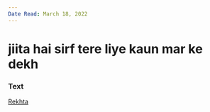 ```yaml
---
Date Read: March 18, 2022
---
```


# jiita hai sirf tere liye kaun mar ke dekh

### Text
[Rekhta](https://www.rekhta.org/ghazals/jiitaa-hai-sirf-tere-liye-kaun-mar-ke-dekh-adil-mansuri-ghazals?lang=ur)

